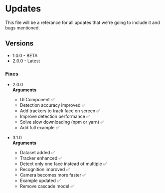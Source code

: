 # Updates
This file will be a referance for all updates that we're going to include it and bugs mentioned.

## Versions
* 1.0.0 - BETA
* 2.0.0 - Latest

### Fixes
* 2.0.0 <br>
__Arguments__
  - UI Component ✅
  - Detection accuracy improved ✅
  - Add trackers to track face on screen ✅
  - Improve detection performance ✅
  - Solve slow downloading (npm or yarn) ✅
  - Add full example ✅
  
* 3.1.0 <br>
__Arguments__
  - Dataset added ✅
  - Tracker enhanced ✅
  - Detect only one face instead of multiple ✅
  - Recognition improved ✅
  - Camera becomes more faster ✅
  - Example updated ✅
  - Remove cascade model ✅
